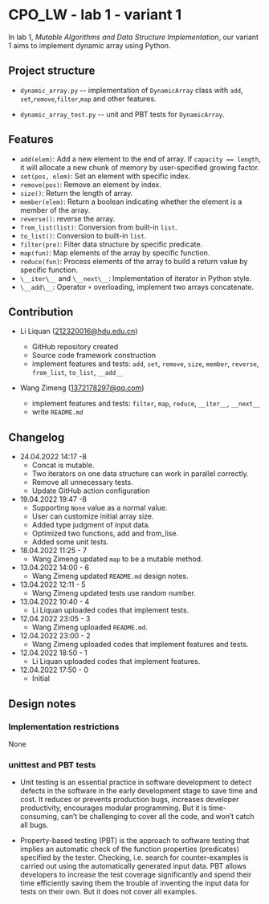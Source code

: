 # CPO_LW - lab 1 - variant 1

In lab 1, *Mutable Algorithms and Data Structure Implementation*, our
variant 1 aims to implement dynamic array using Python.

## Project structure

- `dynamic_array.py` -- implementation of `DynamicArray` class with `add`,
 `set`,`remove`,`filter`,`map` and other features.

- `dynamic_array_test.py` -- unit and PBT tests for `DynamicArray`.

## Features

- `add(elem)`: Add a new element to the end of array. If `capacity == length`,
 it will allocate a new chunk of memory by user-specified growing factor.
- `set(pos, elem)`: Set an element with specific index.
- `remove(pos)`: Remove an element by index.
- `size()`: Return the length of array.
- `member(elem)`: Return a boolean indicating whether the element is a member
 of the array.
- `reverse()`: reverse the array.
- `from_list(list)`: Conversion from built-in `list`.
- `to_list()`: Conversion to built-in `list`.
- `filter(pre)`: Filter data structure by specific predicate.
- `map(fun)`: Map elements of the array by specific function.
- `reduce(fun)`: Process elements of the array to build a return value by
 specific function.
- `\__iter\__` and `\__next\__`: Implementation of iterator in Python style.
- `\__add\__`: Operator `+` overloading, implement two arrays concatenate.

## Contribution

- Li Liquan (212320016@hdu.edu.cn)
  - GitHub repository created
  - Source code framework construction
  - implement features and tests: `add`, `set`, `remove`, `size`, `member`,
  `reverse`, `from_list`, `to_list`, `__add__`

- Wang Zimeng (1372178297@qq.com)
  - implement features and tests: `filter`, `map`, `reduce`, `__iter__`, `__next__`
  - write `README.md`

## Changelog

- 24.04.2022 14:17 -8
  - Concat is mutable.
  - Two iterators on one data structure can work in parallel correctly.
  - Remove all unnecessary tests. 
  - Update GitHub action configuration
- 19.04.2022 19:47 -8
  - Supporting `None` value as a normal value.
  - User can customize initial array size.
  - Added type judgment of input data.
  - Optimized two functions, add and from_lise.
  - Added some unit tests.
- 18.04.2022 11:25 - 7
  - Wang Zimeng updated `map` to be a mutable method.
- 13.04.2022 14:00 - 6
  - Wang Zimeng updated `README.md` design notes.
- 13.04.2022 12:11 - 5
  - Wang Zimeng updated tests use random number.
- 13.04.2022 10:40 - 4
  - Li Liquan uploaded codes that implement tests.
- 12.04.2022 23:05 - 3
  - Wang Zimeng uploaded `README.md`.
- 12.04.2022 23:00 - 2
  - Wang Zimeng uploaded codes that implement features and tests.
- 12.04.2022 18:50 - 1
  - Li Liquan uploaded codes that implement features.
- 12.04.2022 17:50 - 0
  - Initial

## Design notes

### Implementation restrictions

None

### unittest and PBT tests

- Unit testing is an essential practice in software development to detect
 defects in the software in the early development stage to save time and cost.
 It reduces or prevents production bugs, increases developer productivity,
 encourages modular programming. But it is time-consuming, can’t be challenging
 to cover all the code, and won’t catch all bugs.

- Property-based testing (PBT) is the approach to software testing that implies
 an automatic check of the function properties (predicates) specified by the tester.
 Checking, i.e. search for counter-examples is carried out using the automatically
 generated input data. PBT allows developers to increase the test coverage
 significantly and spend their time efficiently saving them the trouble of
 inventing the input data for tests on their own. But it does not cover all examples.